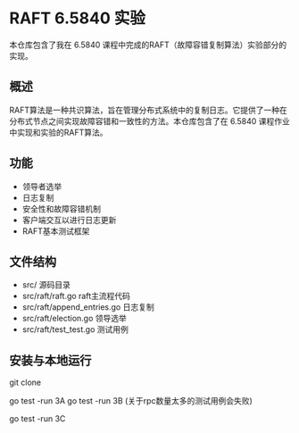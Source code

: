 # RAFT 6.5840 实验

本仓库包含了我在 6.5840 课程中完成的RAFT（故障容错复制算法）实验部分的实现。
## 概述

RAFT算法是一种共识算法，旨在管理分布式系统中的复制日志。它提供了一种在分布式节点之间实现故障容错和一致性的方法。本仓库包含了在 6.5840 课程作业中实现和实验的RAFT算法。



## 功能

- 领导者选举
- 日志复制
- 安全性和故障容错机制
- 客户端交互以进行日志更新
- RAFT基本测试框架

## 文件结构
- src/ 源码目录
-   src/raft/raft.go raft主流程代码
-   src/raft/append_entries.go 日志复制
-   src/raft/election.go 领导选举
-   src/raft/test_test.go 测试用例

## 安装与本地运行

git clone

go test -run 3A
go test -run 3B (关于rpc数量太多的测试用例会失败)

go test -run 3C